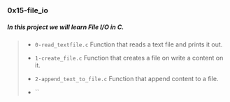 ### 0x15-file_io

##### In this project we will learn File I/O in C.

> - `0-read_textfile.c` Function that reads a text file and prints it out.
>
> - `1-create_file.c` Function that creates a file on write a content on it.
>
> - `2-append_text_to_file.c` Function that append content to a file.
>
> - ``
